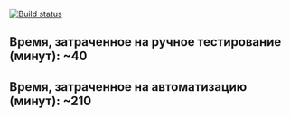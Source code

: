 [![Build status](https://ci.appveyor.com/api/projects/status/hl0hw671psbv44fu/branch/main?svg=true)](https://ci.appveyor.com/project/GoldFresh/testmode/branch/main)

## Время, затраченное на ручное тестирование (минут): ~40
## Время, затраченное на автоматизацию (минут): ~210

